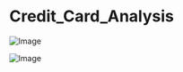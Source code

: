 # Credit_Card_Analysis

![Image](https://github.com/user-attachments/assets/4f06784e-d24a-4690-8954-c1d6a45d4586)

![Image](https://github.com/user-attachments/assets/05274202-e4d3-4c38-91b9-c5032cd04bf6)
